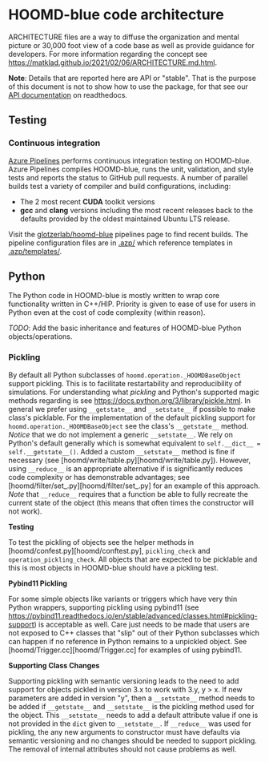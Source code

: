 # HOOMD-blue code architecture

ARCHITECTURE files are a way to diffuse the organization and mental picture or
30,000 foot view of a code base as well as provide guidance for developers.  For
more information regarding the concept see
https://matklad.github.io/2021/02/06/ARCHITECTURE.md.html.

**Note**: Details that are reported here are API or "stable".  That is the
purpose of this document is not to show how to use the package, for that see
our [API documentation][hoomd_documentation] on readthedocs.

[hoomd_documentation]: https://hoomd-blue.readthedocs.io/en/latest/

## Testing

### Continuous integration

[Azure Pipelines][azp_docs] performs continuous integration testing on
HOOMD-blue. Azure Pipelines compiles HOOMD-blue, runs the unit, validation, and
style tests and reports the status to GitHub pull requests. A number of parallel
builds test a variety of compiler and build configurations, including:

* The 2 most recent **CUDA** toolkit versions
* **gcc** and **clang** versions including the most recent releases back to the
  defaults provided by the oldest maintained Ubuntu LTS release.

Visit the [glotzerlab/hoomd-blue][hoomd_builds] pipelines page to find recent
builds. The pipeline configuration files are in [.azp/](.azp/) which reference
templates in [.azp/templates/](.azp/templates/).

[azp_docs]: https://docs.microsoft.com/en-us/azure/devops/pipelines
[hoomd_builds]: https://dev.azure.com/glotzerlab/hoomd-blue/_build

## Python

The Python code in HOOMD-blue is mostly written to wrap core functionality
written in C++/HIP.  Priority is given to ease of use for users in Python even
at the cost of code complexity (within reason).

_TODO_: Add the basic inheritance and features of HOOMD-blue Python
objects/operations.

### Pickling

By default all Python subclasses of `hoomd.operation._HOOMDBaseObject` support
pickling. This is to facilitate restartability and reproducibility of
simulations. For understanding what *pickling* and Python's supported magic
methods regarding is see https://docs.python.org/3/library/pickle.html. In
general we prefer using `__getstate__` and `__setstate__` if possible to make
class's picklable.  For the implementation of the default pickling support for
`hoomd.operation._HOOMDBaseObject` see the class's `__getstate__` method.
*Notice* that we do not implement a generic `__setstate__`. We rely on Python's
default generally which is somewhat equivalent to `self.__dict__ =
self.__getstate__()`. Added a custom `__setstate__` method is fine if necessary
(see [hoomd/write/table.py][hoomd/write/table.py]).  However, using `__reduce__`
is an appropriate alternative if is significantly reduces code complexity or has
demonstrable advantages; see [hoomd/filter/set\_.py][hoomd/filter/set_.py] for
an example of this approach.  _Note_ that `__reduce__` requires that a function
be able to fully recreate the current state of the object (this means that often
times the constructor will not work).

**Testing**

To test the pickling of objects see the helper methods in
[hoomd/confest.py][hoomd/conftest.py], `pickling_check` and
`operation_pickling_check`. All objects that are expected to be picklable and
this is most objects in HOOMD-blue should have a pickling test.

**Pybind11 Pickling**

For some simple objects like variants or triggers which have very thin Python
wrappers, supporting pickling using pybind11 (see
https://pybind11.readthedocs.io/en/stable/advanced/classes.html#pickling-support)
is acceptable as well. Care just needs to be made that users are not exposed to
C++ classes that "slip" out of their Python subclasses which can happen if no
reference in Python remains to a unpickled object. See
[hoomd/Trigger.cc][hoomd/Trigger.cc] for examples of using pybind11.

**Supporting Class Changes**

Supporting pickling with semantic versioning leads to the need to add support
for objects pickled in version 3.x to work with 3.y, y > x. If new parameters
are added in version "y", then a `__setstate__` method needs to be added if
`__getstate__` and `__setstate__` is the pickling method used for the object.
This `__setstate__` needs to add a default attribute value if one is not
provided in the `dict` given to `__setstate__`. If `__reduce__` was used for
pickling, the any new arguments to constructor must have defaults via semantic
versioning and no changes should be needed to support pickling. The removal of
internal attributes should not cause problems as well.
